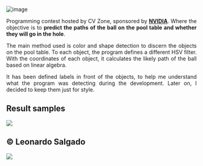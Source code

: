 ![image](https://user-images.githubusercontent.com/53799801/224310584-ed00aefc-dd5e-4549-ad7f-b552d2f6b787.png)

<p align="justify">Programming contest hosted by CV Zone, sponsored by <a href="https://www.computervision.zone/?ns_url=1Zy&mid=9916343"><b>NVIDIA</b></a>. Where the objective is to <b>predict the paths of the ball on the pool table and whether they will go in the hole</b>. </p>

<p align="justify">The main method used is color and shape detection to discern the objects on the pool table. To each object, the program defines a different HSV filter. With the coordinates of each object, it calculates the likely path of the ball based on linear algebra.</p>

<p align="justify">It has been defined labels in front of the objects, to help me understand what the program was detecting during the development. Later on, I decided to keep them just for style.</p>

<h2>Result samples</h2>
<img src="https://user-images.githubusercontent.com/53799801/224831863-aa5f6abf-7909-40d6-a720-21d9930204f4.png"><br>


<h2>&copy; Leonardo Salgado</h2>
<img src="https://user-images.githubusercontent.com/53799801/224312217-dd02b5af-a6b4-45e6-b1df-db3f0b9dc702.png"><br>



